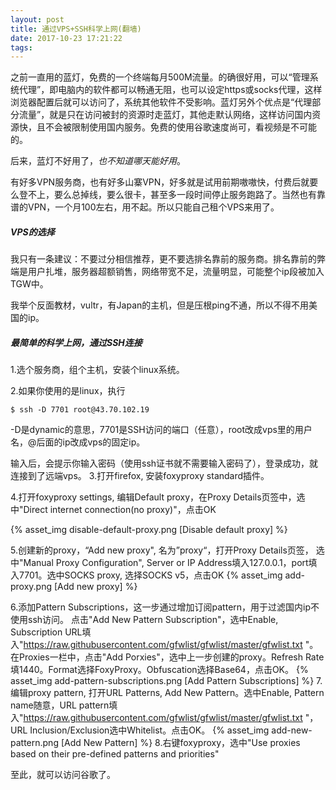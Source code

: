 ```yaml
---
layout: post
title: 通过VPS+SSH科学上网(翻墙)
date: 2017-10-23 17:21:22
tags:
---
```

之前一直用的蓝灯，免费的一个终端每月500M流量。的确很好用，可以“管理系统代理”，即电脑内的软件都可以畅通无阻，也可以设定https或socks代理，这样浏览器配置后就可以访问了，系统其他软件不受影响。蓝灯另外个优点是“代理部分流量”，就是只在访问被封的资源时走蓝灯，其他走默认网络，这样访问国内资源快，且不会被限制使用国内服务。免费的使用谷歌速度尚可，看视频是不可能的。

后来，蓝灯不好用了，*也不知道哪天能好用*。

有好多VPN服务商，也有好多山寨VPN，好多就是试用前期嗷嗷快，付费后就要么登不上，要么总掉线，要么很卡，甚至多一段时间停止服务跑路了。当然也有靠谱的VPN，一个月100左右，用不起。所以只能自己租个VPS来用了。

##### VPS的选择

我只有一条建议：不要过分相信推荐，更不要选排名靠前的服务商。排名靠前的弊端是用户扎堆，服务器超额销售，网络带宽不足，流量明显，可能整个ip段被加入TGW中。

我举个反面教材，vultr，有Japan的主机，但是压根ping不通，所以不得不用美国的ip。

##### 最简单的科学上网，通过SSH连接


1.选个服务商，组个主机，安装个linux系统。

2.如果你使用的是linux，执行

```
$ ssh -D 7701 root@43.70.102.19

``` 

-D是dynamic的意思，7701是SSH访问的端口（任意），root改成vps里的用户名，@后面的ip改成vps的固定ip。

输入后，会提示你输入密码（使用ssh证书就不需要输入密码了），登录成功，就连接到了远端vps。
3.打开firefox, 安装foxyproxy standard插件。

4.打开foxyproxy settings, 编辑Default proxy，在Proxy Details页签中，选中"Direct internet connection(no proxy)"，点击OK

   {% asset_img disable-default-proxy.png [Disable default proxy] %}

5.创建新的proxy，“Add new proxy", 名为”proxy“，打开Proxy Details页签， 选中"Manual Proxy Configuration", Server or IP Address填入127.0.0.1，port填入7701。选中SOCKS proxy, 选择SOCKS v5，点击OK
{% asset_img add-proxy.png [Add new proxy] %}

6.添加Pattern Subscriptions，这一步通过增加订阅pattern，用于过滤国内ip不使用ssh访问。
点击"Add New Pattern Subscription"，选中Enable, Subscription URL填入"https://raw.githubusercontent.com/gfwlist/gfwlist/master/gfwlist.txt "。在Proxies一栏中，点击"Add Porxies"，选中上一步创建的proxy。Refresh Rate填1440。Format选择FoxyProxy。Obfuscation选择Base64，点击OK。
{% asset_img add-pattern-subscriptions.png [Add Pattern Subscriptions] %}
7.编辑proxy pattern, 打开URL Patterns, Add New Pattern。选中Enable, Pattern name随意，URL pattern填入"https://raw.githubusercontent.com/gfwlist/gfwlist/master/gfwlist.txt "，URL Inclusion/Exclusion选中Whitelist。点击OK。
{% asset_img add-new-pattern.png [Add New Pattern] %}
8.右键foxyproxy，选中"Use proxies based on their pre-defined patterns and priorities"

至此，就可以访问谷歌了。